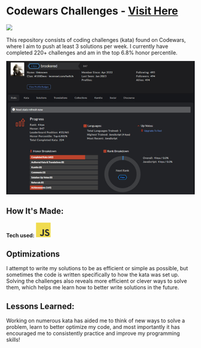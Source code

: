 # Codewars Challenges - **[Visit Here](https://www.codewars.com/users/brookered)**

<img src="https://www.codewars.com/users/brookered/badges/large?theme=light"/>

This repository consists of coding challenges (kata) found on Codewars, where I aim to push at least 3 solutions per week. I currently have completed 220+ challenges and am in the top 6.8% honor percentile.

![Codewars Profile Stats Screenshot](codewars_profile_screenshot_4kyu.png)

## How It's Made:
**Tech used:** <a href="https://developer.mozilla.org/en-US/docs/Web/JavaScript" target="_blank" rel="noreferrer"> <img src="https://raw.githubusercontent.com/devicons/devicon/master/icons/javascript/javascript-original.svg" alt="javascript" width="40" height="40"/> </a>

## Optimizations
I attempt to write my solutions to be as efficient or simple as possible, but sometimes the code is written specifically to how the kata was set up. Solving the challenges also reveals more efficient or clever ways to solve them, which helps me learn how to better write solutions in the future.

## Lessons Learned:
Working on numerous kata has aided me to think of new ways to solve a problem, learn to better optimize my code, and most importantly it has encouraged me to consistently practice and improve my programming skills!
